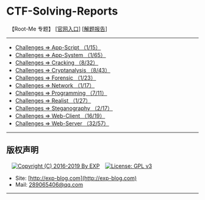 # CTF-Solving-Reports
　【Root-Me 专题】 [[官网入口](https://www.root-me.org/)] [[解题报告](http://exp-blog.com/2019/01/02/pid-2597/)]

------

- [Challenges => App-Script （1/15）](https://github.com/lyy289065406/CTF-Solving-Reports/tree/master/rootme/App-Script)
- [Challenges => App-System （1/65）](https://github.com/lyy289065406/CTF-Solving-Reports/tree/master/rootme/App-System)
- [Challenges => Cracking （8/32）](https://github.com/lyy289065406/CTF-Solving-Reports/tree/master/rootme/Cracking)
- [Challenges => Cryptanalysis （8/43）](https://github.com/lyy289065406/CTF-Solving-Reports/tree/master/rootme/Cryptanalysis)
- [Challenges => Forensic （1/23）](https://github.com/lyy289065406/CTF-Solving-Reports/tree/master/rootme/Forensic)
- [Challenges => Network （1/17）](https://github.com/lyy289065406/CTF-Solving-Reports/tree/master/rootme/Network)
- [Challenges => Programming （7/11）](https://github.com/lyy289065406/CTF-Solving-Reports/tree/master/rootme/Programming)
- [Challenges => Realist （1/27）](https://github.com/lyy289065406/CTF-Solving-Reports/tree/master/rootme/Realist)
- [Challenges => Steganography （2/17）](https://github.com/lyy289065406/CTF-Solving-Reports/tree/master/rootme/Steganography)
- [Challenges => Web-Client （16/19） ](https://github.com/lyy289065406/CTF-Solving-Reports/tree/master/rootme/Web-Client)
- [Challenges => Web-Server （32/57）](https://github.com/lyy289065406/CTF-Solving-Reports/tree/master/rootme/Web-Server)


------

## 版权声明

　[![Copyright (C) 2016-2019 By EXP](https://img.shields.io/badge/Copyright%20(C)-2016~2019%20By%20EXP-blue.svg)](http://exp-blog.com)　[![License: GPL v3](https://img.shields.io/badge/License-GPL%20v3-blue.svg)](https://www.gnu.org/licenses/gpl-3.0)
  

- Site: [http://exp-blog.com](http://exp-blog.com) 
- Mail: <a href="mailto:289065406@qq.com?subject=[EXP's Github]%20Your%20Question%20（请写下您的疑问）&amp;body=What%20can%20I%20help%20you?%20（需要我提供什么帮助吗？）">289065406@qq.com</a>


------

